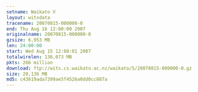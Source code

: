 ```yaml
---
setname: Waikato V
layout: witsdata
tracename: 20070815-000000-0
end: Thu Aug 16 12:00:00 2007
originalname: 20070815-000000-0
gzsize: 6,953 MB
len: 24:00:00
start: Wed Aug 15 12:00:01 2007
totalwirelen: 136,073 MB
pkts: 266 million
download: ftp://wits.cs.waikato.ac.nz/waikato/5/20070815-000000-0.gz
size: 20,136 MB
md5: c43619ada7399ae5f4526a0dd0cc087a
---
```

